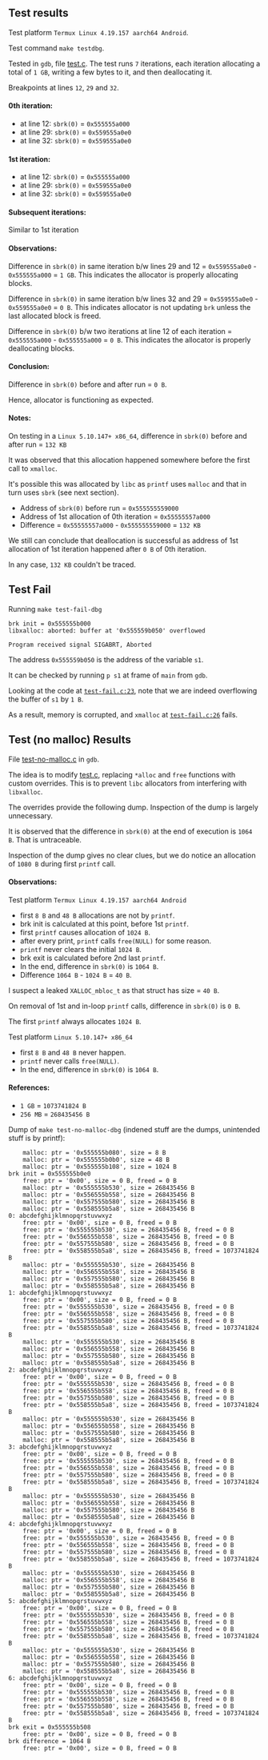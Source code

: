 ## Test results
Test platform `Termux Linux 4.19.157 aarch64 Android`.

Test command `make testdbg`.

Tested in `gdb`, file [test.c](test.c).
The test runs `7` iterations, each iteration allocating a total of `1 GB`, writing a few bytes to it, and then deallocating it.

Breakpoints at lines `12`, `29` and `32`.

#### 0th iteration:
 - at line 12: `sbrk(0)` = `0x555555a000`
 - at line 29: `sbrk(0)` = `0x559555a0e0`
 - at line 32: `sbrk(0)` = `0x559555a0e0`

#### 1st iteration:
 - at line 12: `sbrk(0)` = `0x555555a000`
 - at line 29: `sbrk(0)` = `0x559555a0e0`
 - at line 32: `sbrk(0)` = `0x559555a0e0`

#### Subsequent iterations:
Similar to 1st iteration

#### Observations:

Difference in `sbrk(0)` in same iteration b/w lines 29 and 12 = `0x559555a0e0` - `0x555555a000` = `1 GB`.
This indicates the allocator is properly allocating blocks.

Difference in `sbrk(0)` in same iteration b/w lines 32 and 29 = `0x559555a0e0` - `0x559555a0e0` = `0 B`.
This indicates allocator is not updating `brk` unless the last allocated block is freed.

Difference in `sbrk(0)` b/w two iterations at line 12 of each iteration = `0x555555a000` - `0x555555a000` = `0 B`.
This indicates the allocator is properly deallocating blocks.

#### Conclusion:
Difference in `sbrk(0)` before and after run = `0 B`.

Hence, allocator is functioning as expected.

#### Notes:
On testing in a `Linux 5.10.147+ x86_64`, difference in `sbrk(0)` before and after run = `132 KB`

It was observed that this allocation happened somewhere before the first call to `xmalloc`.

It's possible this was allocated by `libc` as `printf` uses `malloc` and that in turn uses `sbrk` (see next section).

- Address of `sbrk(0)` before run = `0x555555559000`
- Address of 1st allocation of 0th iteration = `0x55555557a000`
- Difference = `0x55555557a000` - `0x555555559000` = `132 KB`

We still can conclude that deallocation is successful as address of 1st allocation of 1st iteration happened after `0 B` of 0th iteration.

In any case, `132 KB` couldn't be traced.

## Test Fail
Running `make test-fail-dbg`
```
brk init = 0x555555b000
libxalloc: aborted: buffer at '0x555559b050' overflowed

Program received signal SIGABRT, Aborted
```

The address `0x555559b050` is the address of the variable `s1`.

It can be checked by running `p s1` at frame of `main` from `gdb`.

Looking at the code at [`test-fail.c:23`](test-fail.c#L23), note that we are indeed overflowing the buffer of `s1` by `1 B`.

As a result, memory is corrupted, and `xmalloc` at [`test-fail.c:26`](test-fail.c#L26) fails.

## Test (no malloc) Results
File [test-no-malloc.c](test-no-malloc.c) in `gdb`.

The idea is to modify [test.c](test.c), replacing `*alloc` and `free` functions with custom overrides.
This is to prevent `libc` allocators from interfering with `libxalloc`.

The overrides provide the following dump.
Inspection of the dump is largely unnecessary.

It is observed that the difference in `sbrk(0)` at the end of execution is `1064 B`.
That is untraceable.

Inspection of the dump gives no clear clues, but we do notice an allocation of `1080 B` during first `printf` call.

#### Observations:
Test platform `Termux Linux 4.19.157 aarch64 Android`
- first `8 B` and `48 B` allocations are not by `printf`.
- brk init is calculated at this point, before 1st `printf`.
- first `printf` causes allocation of `1024 B`.
- after every print, `printf` calls `free(NULL)` for some reason.
- `printf` never clears the initial `1024 B`.
- brk exit is calculated before 2nd last `printf`.
- In the end, difference in `sbrk(0)` is `1064 B`.
- Difference `1064 B` - `1024 B` = `40 B`.

I suspect a leaked `XALLOC_mbloc_t` as that struct has size = `40 B`.

On removal of 1st and in-loop `printf` calls, difference in `sbrk(0)` is `0 B`.

The first `printf` always allocates `1024 B`.

Test platform `Linux 5.10.147+ x86_64`
- first `8 B` and `48 B` never happen.
- `printf` never calls `free(NULL)`.
- In the end, difference in `sbrk(0)` is `1064 B`.

#### References:
- `1 GB` = `1073741824 B`
- `256 MB` = `268435456 B`

Dump of `make test-no-malloc-dbg` (indened stuff are the dumps, unintended stuff is by printf):
```
    malloc: ptr = '0x555555b080', size = 8 B
    malloc: ptr = '0x555555b0b0', size = 48 B
    malloc: ptr = '0x555555b108', size = 1024 B
brk init = 0x555555b0e0
    free: ptr = '0x00', size = 0 B, freed = 0 B
    malloc: ptr = '0x555555b530', size = 268435456 B
    malloc: ptr = '0x556555b558', size = 268435456 B
    malloc: ptr = '0x557555b580', size = 268435456 B
    malloc: ptr = '0x558555b5a8', size = 268435456 B
0: abcdefghijklmnopqrstuvwxyz
    free: ptr = '0x00', size = 0 B, freed = 0 B
    free: ptr = '0x555555b530', size = 268435456 B, freed = 0 B
    free: ptr = '0x556555b558', size = 268435456 B, freed = 0 B
    free: ptr = '0x557555b580', size = 268435456 B, freed = 0 B
    free: ptr = '0x558555b5a8', size = 268435456 B, freed = 1073741824 B
    malloc: ptr = '0x555555b530', size = 268435456 B
    malloc: ptr = '0x556555b558', size = 268435456 B
    malloc: ptr = '0x557555b580', size = 268435456 B
    malloc: ptr = '0x558555b5a8', size = 268435456 B
1: abcdefghijklmnopqrstuvwxyz
    free: ptr = '0x00', size = 0 B, freed = 0 B
    free: ptr = '0x555555b530', size = 268435456 B, freed = 0 B
    free: ptr = '0x556555b558', size = 268435456 B, freed = 0 B
    free: ptr = '0x557555b580', size = 268435456 B, freed = 0 B
    free: ptr = '0x558555b5a8', size = 268435456 B, freed = 1073741824 B
    malloc: ptr = '0x555555b530', size = 268435456 B
    malloc: ptr = '0x556555b558', size = 268435456 B
    malloc: ptr = '0x557555b580', size = 268435456 B
    malloc: ptr = '0x558555b5a8', size = 268435456 B
2: abcdefghijklmnopqrstuvwxyz
    free: ptr = '0x00', size = 0 B, freed = 0 B
    free: ptr = '0x555555b530', size = 268435456 B, freed = 0 B
    free: ptr = '0x556555b558', size = 268435456 B, freed = 0 B
    free: ptr = '0x557555b580', size = 268435456 B, freed = 0 B
    free: ptr = '0x558555b5a8', size = 268435456 B, freed = 1073741824 B
    malloc: ptr = '0x555555b530', size = 268435456 B
    malloc: ptr = '0x556555b558', size = 268435456 B
    malloc: ptr = '0x557555b580', size = 268435456 B
    malloc: ptr = '0x558555b5a8', size = 268435456 B
3: abcdefghijklmnopqrstuvwxyz
    free: ptr = '0x00', size = 0 B, freed = 0 B
    free: ptr = '0x555555b530', size = 268435456 B, freed = 0 B
    free: ptr = '0x556555b558', size = 268435456 B, freed = 0 B
    free: ptr = '0x557555b580', size = 268435456 B, freed = 0 B
    free: ptr = '0x558555b5a8', size = 268435456 B, freed = 1073741824 B
    malloc: ptr = '0x555555b530', size = 268435456 B
    malloc: ptr = '0x556555b558', size = 268435456 B
    malloc: ptr = '0x557555b580', size = 268435456 B
    malloc: ptr = '0x558555b5a8', size = 268435456 B
4: abcdefghijklmnopqrstuvwxyz
    free: ptr = '0x00', size = 0 B, freed = 0 B
    free: ptr = '0x555555b530', size = 268435456 B, freed = 0 B
    free: ptr = '0x556555b558', size = 268435456 B, freed = 0 B
    free: ptr = '0x557555b580', size = 268435456 B, freed = 0 B
    free: ptr = '0x558555b5a8', size = 268435456 B, freed = 1073741824 B
    malloc: ptr = '0x555555b530', size = 268435456 B
    malloc: ptr = '0x556555b558', size = 268435456 B
    malloc: ptr = '0x557555b580', size = 268435456 B
    malloc: ptr = '0x558555b5a8', size = 268435456 B
5: abcdefghijklmnopqrstuvwxyz
    free: ptr = '0x00', size = 0 B, freed = 0 B
    free: ptr = '0x555555b530', size = 268435456 B, freed = 0 B
    free: ptr = '0x556555b558', size = 268435456 B, freed = 0 B
    free: ptr = '0x557555b580', size = 268435456 B, freed = 0 B
    free: ptr = '0x558555b5a8', size = 268435456 B, freed = 1073741824 B
    malloc: ptr = '0x555555b530', size = 268435456 B
    malloc: ptr = '0x556555b558', size = 268435456 B
    malloc: ptr = '0x557555b580', size = 268435456 B
    malloc: ptr = '0x558555b5a8', size = 268435456 B
6: abcdefghijklmnopqrstuvwxyz
    free: ptr = '0x00', size = 0 B, freed = 0 B
    free: ptr = '0x555555b530', size = 268435456 B, freed = 0 B
    free: ptr = '0x556555b558', size = 268435456 B, freed = 0 B
    free: ptr = '0x557555b580', size = 268435456 B, freed = 0 B
    free: ptr = '0x558555b5a8', size = 268435456 B, freed = 1073741824 B
brk exit = 0x555555b508
    free: ptr = '0x00', size = 0 B, freed = 0 B
brk difference = 1064 B
    free: ptr = '0x00', size = 0 B, freed = 0 B
```
